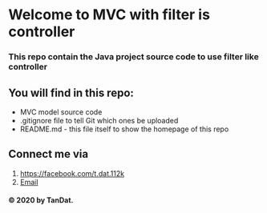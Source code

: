 # Welcome to MVC with filter is controller

### This repo contain the Java project source code to use filter like controller

## You will find in this repo:

* MVC model source code
* .gitignore file to tell Git which ones be uploaded
* README.md - this file itself to show the homepage of this repo

## Connect me via

1. https://facebook.com/t.dat.112k
2. [Email](mailto:tandat112k@gmail.com)

#### © 2020 by TanDat.